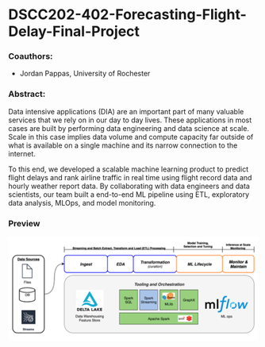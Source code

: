 # DSCC202-402-Forecasting-Flight-Delay-Final-Project

### Coauthors:
- Jordan Pappas, University of Rochester

### Abstract:
Data intensive applications (DIA) are an important part of many valuable services that we rely on in our day to day lives. These applications in most cases are built by performing data engineering and data science at scale. Scale in this case implies data volume and compute capacity far outside of what is available on a single machine and its narrow connection to the internet.

To this end, we developed a scalable machine learning product to predict flight delays and rank airline traffic in real time using flight record data and hourly weather report data. By collaborating with data engineers and data scientists, our team built a end-to-end ML pipeline using ETL, exploratory data analysis, MLOps, and model monitoring.



### Preview

![](https://github.com/jordanjpappas/DSCC202-402-Forecasting-Flight-Delay-Final-Project/blob/main/DIA%20Framework-DIA%20Process%20-%201.png)
